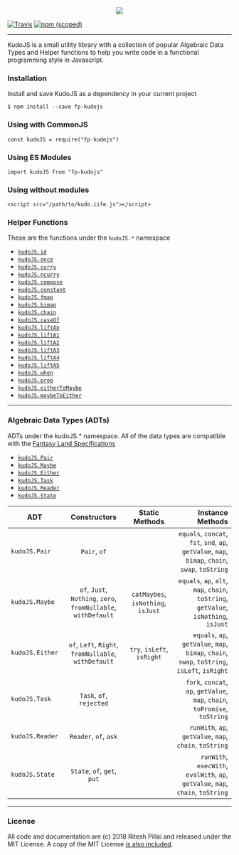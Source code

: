 <p align="center">
  <img src="https://user-images.githubusercontent.com/7039911/35882138-2972170e-0ba9-11e8-8fcf-f96dfcb4d562.jpg">
</p>

[![Travis](https://img.shields.io/travis/breezyboa/kudojs.svg)](https://travis-ci.org/breezyboa/kudojs) 
[![npm (scoped)](https://img.shields.io/npm/v/fp-kudojs.svg)](https://www.npmjs.com/package/fp-kudojs)

---
KudoJS is a small utility library with a collection of popular Algebraic Data Types and Helper functions to help you write code in a functional programming style in Javascript.
### Installation

Install and save KudoJS as a dependency in your current project
```
$ npm install --save fp-kudojs
```
### Using with CommonJS
```
const kudoJS = require("fp-kudojs") 
```
### Using ES Modules
```
import kudoJS from "fp-kudojs"
```
### Using without modules
```
<script src="/path/to/kudo.iife.js"></script>
```
### Helper Functions

These are the functions under the `kudoJS.*` namespace 
* [`kudoJS.id`](docs/helper-functions.md#kudojsid)
* [`kudoJS.once`](docs/helper-functions.md#kudojsonce)
* [`kudoJS.curry`](docs/helper-functions.md#kudojscurry)
* [`kudoJS.ncurry`](docs/helper-functions.md#kudojsncurry)
* [`kudoJS.compose`](docs/helper-functions.md#kudojscompose)
* [`kudoJS.constant`](docs/helper-functions.md#kudojsconstant)
* [`kudoJS.fmap`](docs/helper-functions.md#kudojsfmap)
* [`kudoJS.bimap`](docs/helper-functions.md#kudojsbimap)
* [`kudoJS.chain`](docs/helper-functions.md#kudojschain)
* [`kudoJS.caseOf`](docs/helper-functions.md#kudojscaseof)
* [`kudoJS.liftAn`](docs/helper-functions.md#kudojsliftan)
* [`kudoJS.liftA1`](docs/helper-functions.md#kudojslifta1)
* [`kudoJS.liftA2`](docs/helper-functions.md#kudojslifta2)
* [`kudoJS.liftA3`](docs/helper-functions.md#kudojslifta3)
* [`kudoJS.liftA4`](docs/helper-functions.md#kudojslifta4)
* [`kudoJS.liftA5`](docs/helper-functions.md#kudojslifta5)
* [`kudoJS.when`](docs/helper-functions.md#kudojswhen)
* [`kudoJS.prop`](docs/helper-functions.md#kudojsprop)
* [`kudoJS.eitherToMaybe`](docs/helper-functions.md#kudojseithertomaybe)
* [`kudoJS.maybeToEither`](docs/helper-functions.md#kudojsmaybeToEither)

---

### Algebraic Data Types (ADTs)

ADTs under the kudoJS.* namespace. All of the data types are compatible with the [Fantasy Land Specifications](https://github.com/fantasyland/) 

* [`kudoJS.Pair`](docs/pair.md)
* [`kudoJS.Maybe`](docs/maybe.md)
* [`kudoJS.Either`](docs/either.md)
* [`kudoJS.Task`](docs/task.md)
* [`kudoJS.Reader`](docs/reader.md)
* [`kudoJS.State`](docs/state.md)

| ADT           | Constructors  | Static Methods | Instance Methods  |
| ------------- |:-------------:|:-----------------:| ----:|
| `kudoJS.Pair`      | `Pair`, `of` || `equals`, `concat`, `fst`, `snd`, `ap`, `getValue`, `map`, `bimap`, `chain`, `swap`, `toString` |
| `kudoJS.Maybe`      | `of`, `Just`, `Nothing`, `zero`, `fromNullable`, `withDefault`    | `catMaybes`, `isNothing`, `isJust` |  `equals`, `ap`, `alt`, `map`, `chain`, `toString`, `getValue`, `isNothing`, `isJust` |
| `kudoJS.Either` |   `of`, `Left`, `Right`, `fromNullable`, `withDefault`    | `try`, `isLeft`, `isRight`   | `equals`, `ap`, `getValue`, `map`, `bimap`, `chain`, `swap`, `toString`, `isLeft`, `isRight` |
| `kudoJS.Task` |       `Task`, `of`, `rejected`           |     |  `fork`, `concat`, `ap`, `getValue`, `map`, `chain`, `toPromise`, `toString`|
| `kudoJS.Reader` |       `Reader`, `of`, `ask`           |     |  `runWith`, `ap`, `getValue`, `map`, `chain`, `toString`|
| `kudoJS.State` |       `State`, `of`, `get`, `put`           |     |  `runWith`, `execWith`, `evalWith`, `ap`, `getValue`, `map`, `chain`, `toString`|


---
### License

All code and documentation are (c) 2018 Ritesh Pillai and released under the MIT License. A copy of the MIT License [is also included](LICENSE.txt).

